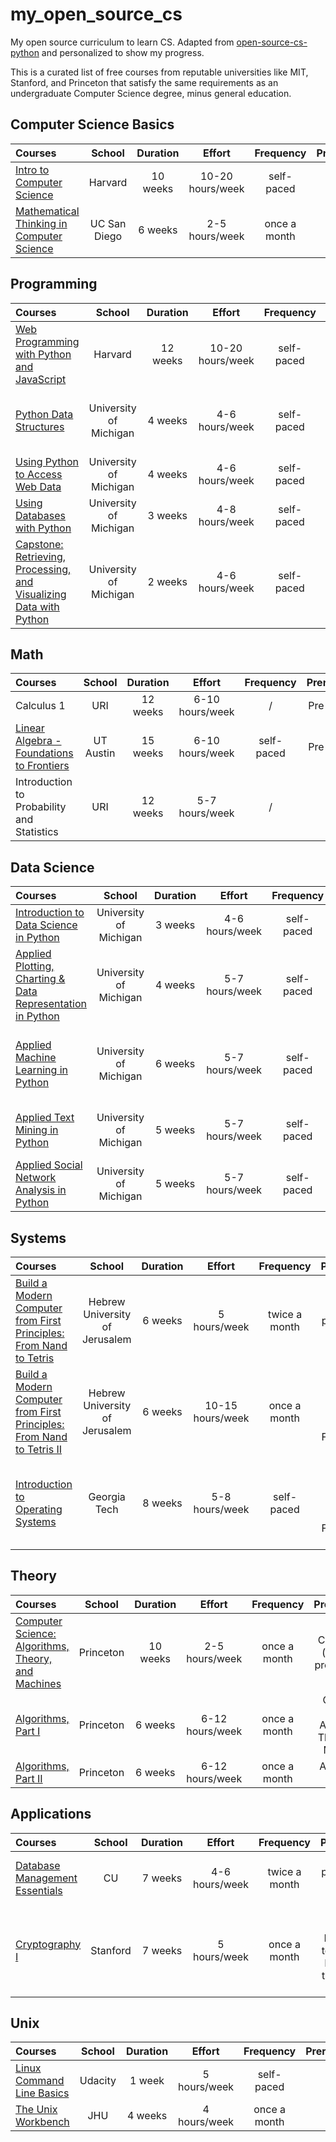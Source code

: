 # my_open_source_cs
My open source curriculum to learn CS. Adapted from [open-source-cs-python](https://github.com/ForrestKnight/open-source-cs-python) and personalized to show my progress.

This is a curated list of free courses from reputable universities like MIT, Stanford, and Princeton that satisfy the same requirements as an undergraduate Computer Science degree, minus general education.

## Computer Science Basics

Courses | School | Duration | Effort | Frequency | Prerequisites | Status
:-- | :--: | :--: | :--: | :--: | :--: | :--:
[Intro to Computer Science](https://www.edx.org/course/cs50s-introduction-computer-science-harvardx-cs50x) | Harvard | 10 weeks | 10-20 hours/week | self-paced | none | ✔️
[Mathematical Thinking in Computer Science](https://click.linksynergy.com/deeplink?id=PtFMiHYfEVk&mid=40328&murl=https%3A%2F%2Fwww.coursera.org%2Flearn%2Fwhat-is-a-proof) | UC San Diego | 6 weeks | 2-5 hours/week | once a month | none

## Programming

Courses | School | Duration | Effort | Frequency | Prerequisites | Status
:-- | :--: | :--: | :--: | :--: | :--: | :--:
[Web Programming with Python and JavaScript](https://cs50.harvard.edu/web/2020/) | Harvard | 12 weeks | 10-20 hours/week | self-paced | Intro to Computer Science | ✔️
[Python Data Structures](https://click.linksynergy.com/deeplink?id=PtFMiHYfEVk&mid=40328&murl=https%3A%2F%2Fwww.coursera.org%2Flearn%2Fpython-data)| University of Michigan | 4 weeks | 4-6 hours/week | self-paced | Web Programming with Python and JavaScript
[Using Python to Access Web Data](https://click.linksynergy.com/deeplink?id=PtFMiHYfEVk&mid=40328&murl=https%3A%2F%2Fwww.coursera.org%2Flearn%2Fpython-network-data)| University of Michigan | 4 weeks | 4-6 hours/week | self-paced | Python Data Structures
[Using Databases with Python](https://click.linksynergy.com/deeplink?id=PtFMiHYfEVk&mid=40328&murl=https%3A%2F%2Fwww.coursera.org%2Flearn%2Fpython-databases)| University of Michigan | 3 weeks | 4-8 hours/week | self-paced | Using Python to Access Web Data
[Capstone: Retrieving, Processing, and Visualizing Data with Python](https://click.linksynergy.com/deeplink?id=PtFMiHYfEVk&mid=40328&murl=https%3A%2F%2Fwww.coursera.org%2Flearn%2Fpython-data-visualization) | University of Michigan | 2 weeks | 4-6 hours/week | self-paced | Using Databases with Python

## Math

Courses | School | Duration | Effort | Frequency | Prerequisites | Status
:-- | :--: | :--: | :--: | :--: | :--: | :--:
Calculus 1 | URI | 12 weeks | 6-10 hours/week | / | Pre-calculus | ✔️
[Linear Algebra - Foundations to Frontiers](https://www.edx.org/course/linear-algebra-foundations-to-frontiers) | UT Austin | 15 weeks | 6-10 hours/week | self-paced | Pre-calculus 
Introduction to Probability and Statistics | URI | 12 weeks | 5-7 hours/week | / | none | ✔️

## Data Science

Courses | School | Duration | Effort | Frequency | Prerequisites | Status
:-- | :--: | :--: | :--: | :--: | :--: | :--:
[Introduction to Data Science in Python](https://click.linksynergy.com/deeplink?id=PtFMiHYfEVk&mid=40328&murl=https%3A%2F%2Fwww.coursera.org%2Flearn%2Fpython-data-analysis) | University of Michigan | 3 weeks | 4-6 hours/week | self-paced | basic programming knowledge
[Applied Plotting, Charting & Data Representation in Python](https://click.linksynergy.com/deeplink?id=PtFMiHYfEVk&mid=40328&murl=https%3A%2F%2Fwww.coursera.org%2Flearn%2Fpython-plotting) | University of Michigan | 4 weeks | 5-7 hours/week | self-paced | Introduction to Data Science in Python
[Applied Machine Learning in Python](https://click.linksynergy.com/deeplink?id=PtFMiHYfEVk&mid=40328&murl=https%3A%2F%2Fwww.coursera.org%2Flearn%2Fpython-machine-learning) | University of Michigan | 6 weeks | 5-7 hours/week | self-paced | Applied Plotting, Charting & Data Representation in Python
[Applied Text Mining in Python](https://click.linksynergy.com/deeplink?id=PtFMiHYfEVk&mid=40328&murl=https%3A%2F%2Fwww.coursera.org%2Flearn%2Fpython-text-mining) | University of Michigan | 5 weeks | 5-7 hours/week | self-paced | Applied Machine Learning in Python
[Applied Social Network Analysis in Python](https://click.linksynergy.com/deeplink?id=PtFMiHYfEVk&mid=40328&murl=https%3A%2F%2Fwww.coursera.org%2Flearn%2Fpython-social-network-analysis) | University of Michigan | 5 weeks | 5-7 hours/week | self-paced | Applied Text Mining in Python

## Systems

Courses | School | Duration | Effort | Frequency | Prerequisites | Status
:-- | :--: | :--: | :--: | :--: | :--: | :--:
[Build a Modern Computer from First Principles: From Nand to Tetris](https://click.linksynergy.com/deeplink?id=PtFMiHYfEVk&mid=40328&murl=https%3A%2F%2Fwww.coursera.org%2Flearn%2Fbuild-a-computer) | Hebrew University of Jerusalem | 6 weeks | 5 hours/week | twice a month | basic programming knowledge
[Build a Modern Computer from First Principles: From Nand to Tetris II](https://click.linksynergy.com/deeplink?id=PtFMiHYfEVk&mid=40328&murl=https%3A%2F%2Fwww.coursera.org%2Flearn%2Fnand2tetris2) | Hebrew University of Jerusalem | 6 weeks | 10-15 hours/week | once a month | Build a Modern Computer from First Principles: From Nand to Tetris
[Introduction to Operating Systems](https://imp.i115008.net/introduction-to-operating-systems)| Georgia Tech | 8 weeks | 5-8 hours/week | self-paced | Build a Modern Computer from First Principles: From Nand to Tetris II


## Theory

Courses | School | Duration | Effort | Frequency | Prerequisites | Status
:-- | :--: | :--: | :--: | :--: | :--: | :--:
[Computer Science: Algorithms, Theory, and Machines](https://click.linksynergy.com/deeplink?id=PtFMiHYfEVk&mid=40328&murl=https%3A%2F%2Fwww.coursera.org%2Flearn%2Fcs-algorithms-theory-machines) | Princeton | 10 weeks | 2-5 hours/week | once a month | Calculus 1A (all), basic programming
[Algorithms, Part I](https://click.linksynergy.com/deeplink?id=PtFMiHYfEVk&mid=40328&murl=https%3A%2F%2Fwww.coursera.org%2Flearn%2Falgorithms-part1) | Princeton | 6 weeks | 6-12 hours/week | once a month | Computer Science: Algorithms, Theory, and Machines
[Algorithms, Part II](https://click.linksynergy.com/deeplink?id=PtFMiHYfEVk&mid=40328&murl=https%3A%2F%2Fwww.coursera.org%2Flearn%2Falgorithms-part2) | Princeton | 6 weeks | 6-12 hours/week | once a month | Algorithms, Part I


## Applications

Courses | School | Duration | Effort | Frequency | Prerequisites | Status
:-- | :--: | :--: | :--: | :--: | :--: | :--:
[Database Management Essentials](https://www.coursera.org/learn/database-management) | CU | 7 weeks | 4-6 hours/week | twice a month | basic programming & CS knowledge
[Cryptography I](https://click.linksynergy.com/deeplink?id=PtFMiHYfEVk&mid=40328&murl=https%3A%2F%2Fwww.coursera.org%2Flearn%2Fcrypto)| Stanford | 7 weeks | 5 hours/week | once a month | Linear Algebra - Foundations to Frontiers & Introduction to Probability and Data

## Unix

Courses | School | Duration | Effort | Frequency | Prerequisites | Status
:-- | :--: | :--: | :--: | :--: | :--: | :--:
[Linux Command Line Basics](https://imp.i115008.net/linux-command-line-basics) | Udacity | 1 week | 5 hours/week | self-paced | none | 🟧
[The Unix Workbench](https://click.linksynergy.com/deeplink?id=PtFMiHYfEVk&mid=40328&murl=https%3A%2F%2Fwww.coursera.org%2Flearn%2Funix) | JHU | 4 weeks | 4 hours/week | once a month | none

